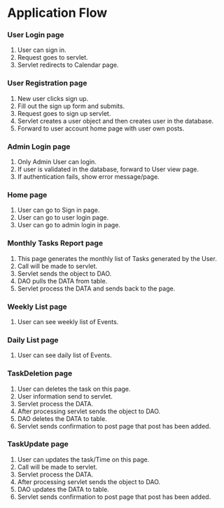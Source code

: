 
# Application Flow

### User Login page

1. User can sign in.
1. Request goes to servlet.
1. Servlet redirects to Calendar page.


### User Registration page

1. New user clicks sign up.
1. Fill out the sign up form and submits.
1. Request goes to sign up servlet.
1. Servlet creates a user object and then creates user in the database.
1. Forward to user account home page with user own posts.

### Admin Login page

1. Only Admin User can login. 
1. If user is validated in the database, forward to User view page.
1. If authentication fails, show error message/page.


### Home page

1. User can go to Sign in page.
1. User can go to user login page.
1. User can go to admin login in page.


### Monthly Tasks Report page

1. This page generates the monthly list of Tasks generated by the User.
1. Call will be made to servlet.
1. Servlet sends the object to DAO.
1. DAO pulls the DATA from table.
1. Servlet process the DATA and sends back to the page.


### Weekly List page

1. User can see weekly list of Events.

### Daily List page

1. User can see daily list of Events.

### TaskDeletion page

1. User can deletes the task on this page.
1. User information send to servlet.
1. Servlet process the DATA.
1. After processing servlet sends the object to DAO.
1. DAO deletes the DATA to table.
1. Servlet sends confirmation to post page that post has been added.


### TaskUpdate page

1. User can updates the task/Time on this page.
1. Call will be made to servlet.
1. Servlet process the DATA.
1. After processing servlet sends the object to DAO.
1. DAO updates the DATA to table.
1. Servlet sends confirmation to post page that post has been added.

